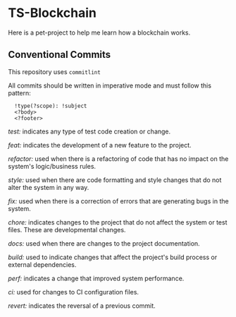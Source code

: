 # TS-Blockchain

Here is a pet-project to help me learn how a blockchain works.

## Conventional Commits

This repository uses `commitlint`

All commits should be written in imperative mode and must follow this pattern: 

```
  !type(?scope): !subject
  <?body>
  <?footer>
```


*test:* indicates any type of test code creation or change.

*feat:* indicates the development of a new feature to the project.

*refactor:* used when there is a refactoring of code that has no impact on the system's logic/business rules.

*style:* used when there are code formatting and style changes that do not alter the system in any way.

*fix:* used when there is a correction of errors that are generating bugs in the system.

*chore:* indicates changes to the project that do not affect the system or test files. These are developmental changes.

*docs:* used when there are changes to the project documentation.

*build:* used to indicate changes that affect the project's build process or external dependencies.

*perf:* indicates a change that improved system performance.

*ci:* used for changes to CI configuration files.

*revert:* indicates the reversal of a previous commit.